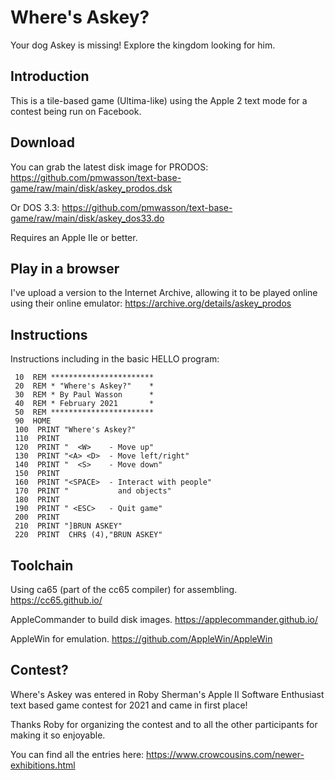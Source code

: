 # Where's Askey?

Your dog Askey is missing! Explore the kingdom looking for him.

## Introduction

This is a tile-based game (Ultima-like) using the Apple 2 text mode for a contest being run on Facebook. 

## Download

You can grab the latest disk image for PRODOS: https://github.com/pmwasson/text-base-game/raw/main/disk/askey_prodos.dsk

Or DOS 3.3: https://github.com/pmwasson/text-base-game/raw/main/disk/askey_dos33.do

Requires an Apple IIe or better.

## Play in a browser

I've upload a version to the Internet Archive, allowing it to be played online using their online emulator:
https://archive.org/details/askey_prodos

## Instructions

Instructions including in the basic HELLO program:

```
 10  REM ***********************                                                
 20  REM * "Where's Askey?"    *                                                
 30  REM * By Paul Wasson      *                                                
 40  REM * February 2021       *                                                
 50  REM ***********************                                                
 90  HOME                                                                       
 100  PRINT "Where's Askey?"                                                    
 110  PRINT                                                                     
 120  PRINT "  <W>    - Move up"                                                
 130  PRINT "<A> <D>  - Move left/right"                                        
 140  PRINT "  <S>    - Move down"                                              
 150  PRINT                                                                     
 160  PRINT "<SPACE>  - Interact with people"                                   
 170  PRINT "           and objects"                                            
 180  PRINT                                                                     
 190  PRINT " <ESC>   - Quit game"                                              
 200  PRINT                                                                     
 210  PRINT "]BRUN ASKEY"                                                       
 220  PRINT  CHR$ (4),"BRUN ASKEY"                                              
```

## Toolchain

Using ca65 (part of the cc65 compiler) for assembling. https://cc65.github.io/

AppleCommander to build disk images. https://applecommander.github.io/

AppleWin for emulation. https://github.com/AppleWin/AppleWin

## Contest?

Where's Askey was entered in Roby Sherman's Apple II Software Enthusiast text based game contest for 2021 and came in first place!

Thanks Roby for organizing the contest and to all the other participants for making it so enjoyable.

You can find all the entries here: https://www.crowcousins.com/newer-exhibitions.html
